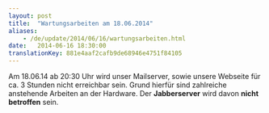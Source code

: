 ```yaml
---
layout: post
title:  "Wartungsarbeiten am 18.06.2014"
aliases:
    - /de/update/2014/06/16/wartungsarbeiten.html
date:   2014-06-16 18:30:00
translationKey: 881e4aaf2cafb9de68946e4751f84105
---
```

Am 18.06.14 ab 20:30 Uhr wird unser Mailserver, sowie unsere Webseite für ca. 3 Stunden nicht erreichbar sein. Grund 
hierfür sind zahlreiche anstehende Arbeiten an der Hardware. Der **Jabberserver** wird davon **nicht betroffen** sein.
